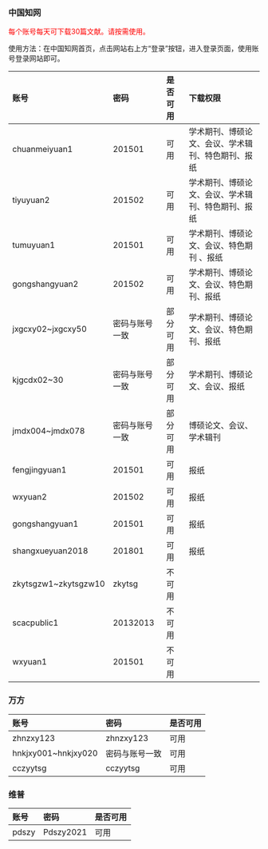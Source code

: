 ### 中国知网

 <font color="red"> 每个账号每天可下载30篇文献。请按需使用。 </font>

使用方法：在中国知网首页，点击网站右上方“登录”按钮，进入登录页面，使用账号登录网站即可。


| 账号                 | 密码           | 是否可用 | 下载权限                                           |
| :------------------- | :------------- | :------- | :------------------------------------------------- |
| chuanmeiyuan1        | 201501         | 可用     | 学术期刊、博硕论文、会议、学术辑刊、特色期刊、报纸 |
| tiyuyuan2            | 201502         | 可用     | 学术期刊、博硕论文、会议、学术辑刊、特色期刊、报纸 |
| tumuyuan1            | 201501         | 可用     | 学术期刊、博硕论文、会议、特色期刊 、报纸          |
| gongshangyuan2       | 201502         | 可用     | 学术期刊、博硕论文、会议、特色期刊、报纸           |
| jxgcxy02~jxgcxy50    | 密码与账号一致 | 部分可用 | 学术期刊、博硕论文、会议、特色期刊、报纸           |
|     kjgcdx02~30    | 密码与账号一致         | 部分可用   |             学术期刊、博硕论文、会议、报纸          |
| jmdx004~jmdx078      | 密码与账号一致 | 部分可用 | 博硕论文、会议、学术辑刊                           |
| fengjingyuan1        | 201501         | 可用     | 报纸                                               |
| wxyuan2              | 201502         | 可用     | 报纸                                               |
| gongshangyuan1       | 201501         | 可用     | 报纸                                               |
| shangxueyuan2018     | 201801         | 可用     | 报纸                                               |
| zkytsgzw1~zkytsgzw10 | zkytsg         | 不可用   |                                                    |
| scacpublic1          | 20132013       | 不可用   |                                                    |
| wxyuan1              | 201501         | 不可用   |                                                    |


### 万方

| 账号                | 密码           | 是否可用 |
| :------------------ | :------------- | :------- |
| zhnzxy123           | zhnzxy123      | 可用     |
| hnkjxy001~hnkjxy020 | 密码与账号一致 | 可用     |
| cczyytsg            | cczyytsg       | 可用     |

### 维普

| 账号  | 密码      | 是否可用 |
| :---- | :-------- | :------- |
| pdszy | Pdszy2021 | 可用     |